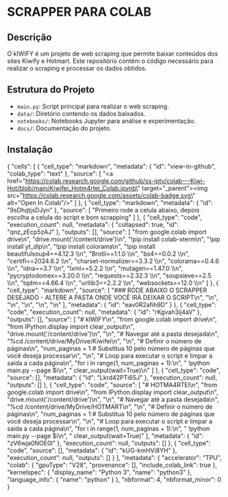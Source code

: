 # SCRAPPER PARA COLAB

## Descrição
O kIWIFY é um projeto de web scraping que permite baixar conteúdos dos sites Kiwify e Hotmart. Este repositório contém o código necessário para realizar o scraping e processar os dados obtidos.

## Estrutura do Projeto
- `main.py`: Script principal para realizar o web scraping.
- `data/`: Diretório contendo os dados baixados.
- `notebooks/`: Notebooks Jupyter para análise e experimentação.
- `docs/`: Documentação do projeto.

## Instalação

{
  "cells": [
    {
      "cell_type": "markdown",
      "metadata": {
        "id": "view-in-github",
        "colab_type": "text"
      },
      "source": [
        "<a href=\"https://colab.research.google.com/github/ss-iptv/colab---Kiwi-Hot/blob/main/Kiwifei_Hotm4rtei_Colab.ipynb\" target=\"_parent\"><img src=\"https://colab.research.google.com/assets/colab-badge.svg\" alt=\"Open In Colab\"/></a>"
      ]
    },
    {
      "cell_type": "markdown",
      "metadata": {
        "id": "9sDhqtjsDJyn"
      },
      "source": [
        "Primeiro rode a celula abaixo, depois escolha a celula do script e bom scrapping"
      ]
    },
    {
      "cell_type": "code",
      "execution_count": null,
      "metadata": {
        "collapsed": true,
        "id": "qnz_zEcp5zAJ"
      },
      "outputs": [],
      "source": [
        "from google.colab import drive\n",
        "drive.mount('/content/drive')\n",
        "!pip install colab-xterm\n",
        "!pip install yt_dlp\n",
        "!pip install colorama\n",
        "!pip install beautifulsoup4==4.12.3 \\\n",
        "Brotli==1.1.0 \\\n",
        "bs4==0.0.2 \\\n",
        "certifi==2024.6.2 \\\n",
        "charset-normalizer==3.3.2 \\\n",
        "colorama==0.4.6 \\\n",
        "idna==3.7 \\\n",
        "lxml==5.2.2 \\\n",
        "mutagen==1.47.0 \\\n",
        "pycryptodomex==3.20.0 \\\n",
        "requests==2.32.3 \\\n",
        "soupsieve==2.5 \\\n",
        "tqdm==4.66.4 \\\n",
        "urllib3==2.2.2 \\\n",
        "websockets==12.0 \\\n"
      ]
    },
    {
      "cell_type": "markdown",
      "source": [
        "### RODE ABAIXO O SCRAPPER DESEJADO - ALTERE A PASTA ONDE VOCÊ IRÁ DEIXAR O SCRIPT\n",
        "\n",
        "\n",
        "\n",
        "\n",
        "\n"
      ],
      "metadata": {
        "id": "eav0R2afih9D"
      }
    },
    {
      "cell_type": "code",
      "execution_count": null,
      "metadata": {
        "id": "rKgvah3ij4aV"
      },
      "outputs": [],
      "source": [
        "# kIWIFY\n",
        "from google.colab import drive\n",
        "from IPython.display import clear_output\n",
        "drive.mount('/content/drive')\n",
        "\n",
        "# Navegar até a pasta desejada\n",
        "%cd /content/drive/MyDrive/Kiwifei\n",
        "\n",
        "# Definir o número de páginas\n",
        "num_paginas = 1  # Substitua 10 pelo número de páginas que você deseja processar\n",
        "\n",
        "# Loop para executar o script e limpar a saída a cada página\n",
        "for i in range(1, num_paginas + 1):\n",
        "    !python main.py --page $i\n",
        "    clear_output(wait=True)\n"
      ]
    },
    {
      "cell_type": "code",
      "source": [],
      "metadata": {
        "id": "Lkrd42PTi65J"
      },
      "execution_count": null,
      "outputs": []
    },
    {
      "cell_type": "code",
      "source": [
        "# HOTMA4RTEI\n",
        "from google.colab import drive\n",
        "from IPython.display import clear_output\n",
        "drive.mount('/content/drive')\n",
        "\n",
        "# Navegar até a pasta desejada\n",
        "%cd /content/drive/MyDrive/HOTMART\n",
        "\n",
        "# Definir o número de páginas\n",
        "num_paginas = 1  # Substitua 10 pelo número de páginas que você deseja processar\n",
        "\n",
        "# Loop para executar o script e limpar a saída a cada página\n",
        "for i in range(1, num_paginas + 1):\n",
        "    !python main.py --page $i\n",
        "    clear_output(wait=True)"
      ],
      "metadata": {
        "id": "zV6wja0NOE0I"
      },
      "execution_count": null,
      "outputs": []
    },
    {
      "cell_type": "code",
      "source": [],
      "metadata": {
        "id": "kUG-kmHVi8YH"
      },
      "execution_count": null,
      "outputs": []
    }
  ],
  "metadata": {
    "accelerator": "TPU",
    "colab": {
      "gpuType": "V28",
      "provenance": [],
      "include_colab_link": true
    },
    "kernelspec": {
      "display_name": "Python 3",
      "name": "python3"
    },
    "language_info": {
      "name": "python"
    }
  },
  "nbformat": 4,
  "nbformat_minor": 0
}

